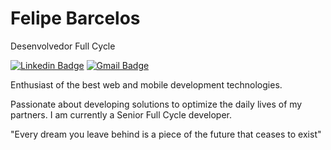 # Felipe Barcelos

Desenvolvedor Full Cycle

[![Linkedin Badge](https://img.shields.io/badge/-felipebarcelospro-6633cc?style=flat-square&logo=Linkedin&logoColor=white&link=https://www.linkedin.com/in/felipebarcelospro/)](https://www.linkedin.com/in/felipebarcelospro/) 
[![Gmail Badge](https://img.shields.io/badge/-felipebarcelospro@gmail.com-6633cc?style=flat-square&logo=Gmail&logoColor=white&link=mailto:felipebarcelospro@gmail.com)](mailto:felipebarcelospro@gmail.com)

Enthusiast of the best web and mobile development technologies.

Passionate about developing solutions to optimize the daily lives of my partners. I am currently a Senior Full Cycle developer.

"Every dream you leave behind is a piece of the future that ceases to exist"
